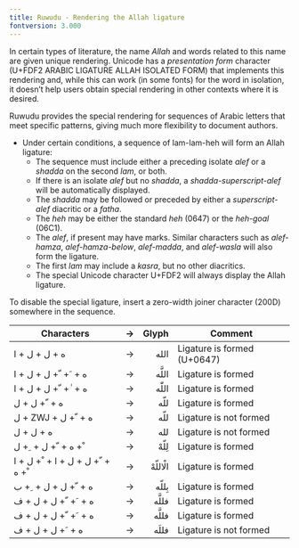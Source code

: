 ```yaml
---
title: Ruwudu - Rendering the Allah ligature
fontversion: 3.000
---
```



In certain types of literature, the name *Allah* and words related to this name are given unique rendering. Unicode has a *presentation form* character (U+FDF2 ARABIC LIGATURE ALLAH ISOLATED FORM) that implements this rendering and, while this can work (in some fonts) for the word in isolation, it doesn’t help users obtain special rendering in other contexts where it is desired. 

Ruwudu provides the special rendering for sequences of Arabic letters that meet specific patterns, giving much more flexibility to document authors. 

* Under certain conditions, a sequence of lam-lam-heh will form an Allah ligature:
  * The sequence must include either a preceding isolate *alef* or a *shadda* on the second *lam*, or both.
  * If there is an isolate *alef* but no *shadda*, a *shadda-superscript-alef* will be automatically displayed.
  * The *shadda* may be followed or preceded by either a *superscript-alef* diacritic or a *fatha*.
  * The *heh* may be either the standard *heh* (0647) or the *heh-goal* (06C1).
  * The *alef*, if present may have marks. Similar characters such as *alef-hamza*, *alef-hamza-below*, *alef-madda*, and *alef-wasla* will also form the ligature.
  * The first *lam* may include a *kasra*, but no other diacritics.
  * The special Unicode character U+FDF2 will always display the Allah ligature.


To disable the special ligature, insert a zero-width joiner character (200D) somewhere in the sequence.


Characters | → | Glyph | Comment
---------- | -: | ----:  | -------
<span dir="ltr" class='Ruwudu-R normal'>&#x202d;&#x0627; + &#x0644; + &#x0644; + &#x0647;</span> | → | <span dir="rtl" class='Ruwudu-R normal'> الله	</span> | Ligature is formed (U+0647)
<span dir="ltr" class='Ruwudu-R normal'>&#x202d;&#x0627; + &#x0644; + &#x0644; + &#x0651; + &#x064e; + &#x0647;</span> | → | <span dir="rtl" class='Ruwudu-R normal'>اللَّه	</span> | Ligature is formed
<span dir="ltr" class='Ruwudu-R normal'>&#x202d;&#x0627; + &#x0644; + &#x0644; + &#x0651; + &#x0670; + &#x0647;</span> | → | <span dir="rtl" class='Ruwudu-R normal'>اللّٰه</span> | 	Ligature is formed
<span dir="ltr" class='Ruwudu-R normal'>&#x202d;&#x0644; + &#x0644; + &#x0651; + &#x0647;</span> | → | <span dir="rtl" class='Ruwudu-R normal'>&#x0644;&#x0644;&#x0651;&#x0647;</span> | Ligature is formed
<span dir="ltr" class='Ruwudu-R normal'>&#x202d;&#x0644; + ZWJ + &#x0644; + &#x0651; + &#x0647;</span> | → | <span dir="rtl" class='Ruwudu-R normal'>&#x0644;&#x200D;&#x0644;&#x0651;&#x0647;</span> | Ligature is not formed
<span dir="ltr" class='Ruwudu-R normal'>&#x202d;&#x0644; + &#x0644; + &#x0647;</span> | → | <span dir="rtl" class='Ruwudu-R normal'>&#x0644;&#x0644;&#x0647;</span> | Ligature is not formed
<span dir="ltr" class='Ruwudu-R normal'>&#x202d;&#x0644; + &#x0650; + &#x0644; + &#x0651; + &#x0647; + &#x0652;</span> | → | <span dir="rtl" class='Ruwudu-R normal'>لِلّهْ	</span> | Ligature is formed
<span dir="ltr" class='Ruwudu-R normal'>&#x202d;&#x0627; + &#x0644; + &#x0652; + &#x0627; + &#x0644; + &#x0644; + &#x0651; + &#x0647; + &#x0652;</span> | → | <span dir="rtl" class='Ruwudu-R normal'>الْاللّهْ	</span> | Ligature is formed
<span dir="ltr" class='Ruwudu-R normal'>&#x202d;&#x0628; + &#x0650; + &#x0644; + &#x0644; + &#x0651; + &#x0647;</span> | → | <span dir="rtl" class='Ruwudu-R normal'>بِللّه	</span> | Ligature is formed
<span dir="ltr" class='Ruwudu-R normal'>&#x202d;&#x0641; + &#x0644; + &#x0644; + &#x0651; + &#x064e; + &#x0647;</span> | → | <span dir="rtl" class='Ruwudu-R normal'>فللَّه	</span> | Ligature is formed
<span dir="ltr" class='Ruwudu-R normal'>&#x202d;&#x0641; + &#x0644; + &#x0644; + &#x0651; + &#x064e; + &#x0647;</span> | → | <span dir="rtl" class='Ruwudu-R normal'>فللَّه	</span> | Ligature is formed
<span dir="ltr" class='Ruwudu-R normal'>&#x202d;&#x0641; + &#x0644; + &#x0644; + &#x064e; + &#x0647;</span> | → | <span dir="rtl" class='Ruwudu-R normal'>فللَه	</span> | Ligature is not formed





<!-- PRODUCT SITE ONLY
[font id='Ruwudu' face='Ruwudu-Regular' size='150%' rtl=1]
[font id='RuwuduL' face='Ruwudu-Regular' size='150%' ltr=1]
-->

